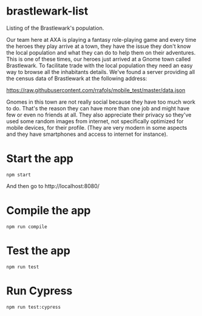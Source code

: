 # brastlewark-list

Listing of the Brastlewark's population.

Our team here at AXA is playing a fantasy role-playing game and every time the heroes they play arrive at a town, they have the issue they don't
know the local population and what they can do to help them on their adventures. This is one of these times, our heroes just arrived at a Gnome
town called Brastlewark. To facilitate trade with the local population they need an easy way to browse all the inhabitants details. We've found a server providing all the census data of Brastlewark at the following address:

https://raw.githubusercontent.com/rrafols/mobile_test/master/data.json

Gnomes in this town are not really social because they have too much work to do. That's the reason they can have more than one job and might
have few or even no friends at all. They also appreciate their privacy so they've used some random images from internet, not specifically
optimized for mobile devices, for their profile. (They are very modern in some aspects and they have smartphones and access to internet for
instance).

# Start the app

```
npm start
```

And then go to http://localhost:8080/

# Compile the app

```
npm run compile
```

# Test the app

```
npm run test
```

# Run Cypress

```
npm run test:cypress
```
